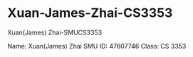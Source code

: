 #  Xuan-James-Zhai-CS3353
Xuan(James) Zhai-SMUCS3353

Name: Xuan(James) Zhai
SMU ID: 47607746
Class: CS 3353



